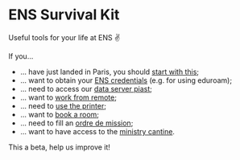 # ENS Survival Kit
Useful tools for your life at ENS ✌️ 

If you...

- ... have just landed in Paris, you should [start with this](newcomer.md);
- ... want to obtain your [ENS credentials](ens_credentials-eduroam.md) (e.g. for using eduroam);
- ... need to access our [data server piast](data_server-piast.md);
- ... want to [work from remote](work_from_remote.md);
- ... need to [use the printer](printer_and_paper.md);
- ... want to [book a room](booking_a_room.md);
- ... need to fill an [ordre de mission](ordre_de_mission.md);
- ... want to have access to the [ministry cantine](ministry_cantine.md).

This a beta, help us improve it!
